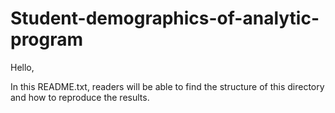 # Student-demographics-of-analytic-program

Hello, 

In this README.txt, readers will be able to find the structure of this directory and how to reproduce the results. 

